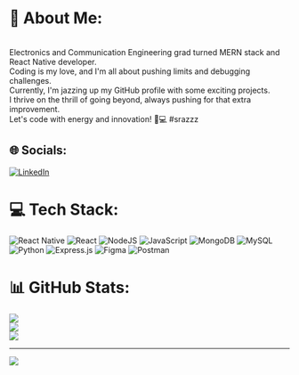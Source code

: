 # 💫 About Me:
<br>Electronics and Communication Engineering grad turned MERN stack and React Native developer. <br>Coding is my love, and I'm all about pushing limits and debugging challenges. <br>Currently, I'm jazzing up my GitHub profile with some exciting projects. <br>I thrive on the thrill of going beyond, always pushing for that extra improvement. <br>Let's code with energy and innovation! 🚀💻 #srazzz


## 🌐 Socials:
[![LinkedIn](https://img.shields.io/badge/LinkedIn-%230077B5.svg?logo=linkedin&logoColor=white)](http://linkedin.com/in/durga-sravani-vadlamanu-8bb2871a2) 

# 💻 Tech Stack:
![React Native](https://img.shields.io/badge/react_native-%2320232a.svg?style=for-the-badge&logo=react&logoColor=%2361DAFB) ![React](https://img.shields.io/badge/react-%2320232a.svg?style=for-the-badge&logo=react&logoColor=%2361DAFB) ![NodeJS](https://img.shields.io/badge/node.js-6DA55F?style=for-the-badge&logo=node.js&logoColor=white) ![JavaScript](https://img.shields.io/badge/javascript-%23323330.svg?style=for-the-badge&logo=javascript&logoColor=%23F7DF1E) ![MongoDB](https://img.shields.io/badge/MongoDB-%234ea94b.svg?style=for-the-badge&logo=mongodb&logoColor=white) ![MySQL](https://img.shields.io/badge/mysql-%2300000f.svg?style=for-the-badge&logo=mysql&logoColor=white) ![Python](https://img.shields.io/badge/python-3670A0?style=for-the-badge&logo=python&logoColor=ffdd54) ![Express.js](https://img.shields.io/badge/express.js-%23404d59.svg?style=for-the-badge&logo=express&logoColor=%2361DAFB) ![Figma](https://img.shields.io/badge/figma-%23F24E1E.svg?style=for-the-badge&logo=figma&logoColor=white) ![Postman](https://img.shields.io/badge/Postman-FF6C37?style=for-the-badge&logo=postman&logoColor=white)
# 📊 GitHub Stats:
![](https://github-readme-stats.vercel.app/api?username=srazzz&theme=dark&hide_border=false&include_all_commits=true&count_private=false)<br/>
![](https://github-readme-streak-stats.herokuapp.com/?user=srazzz&theme=dark&hide_border=false)<br/>
![](https://github-readme-stats.vercel.app/api/top-langs/?username=srazzz&theme=dark&hide_border=false&include_all_commits=true&count_private=false&layout=compact)

---
[![](https://visitcount.itsvg.in/api?id=srazzz&icon=0&color=0)](https://visitcount.itsvg.in)

<!-- Proudly created with GPRM ( https://gprm.itsvg.in ) -->

